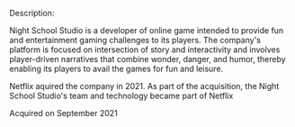 Description:

Night School Studio is a developer of online game intended to provide fun and entertainment gaming challenges to its players. The company's platform is focused on intersection of story and interactivity and involves player-driven narratives that combine wonder, danger, and humor, thereby enabling its players to avail the games for fun and leisure.

Netflix aquired the company in 2021. As part of the acquisition, the Night School Studio's team and technology became part of Netflix 

Acquired on September 2021